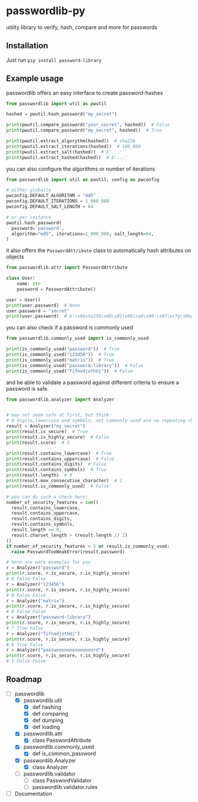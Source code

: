 # passwordlib-py
utility library to verify, hash, compare and more for passwords

## Installation

Just run `pip install password-library`

## Example usage

passwordlib offers an easy interface to create password-hashes
```python
from passwordlib import util as pwutil

hashed = pwutil.hash_password("my_secret")

print(pwutil.compare_password("your_secret", hashed))  # False
print(pwutil.compare_password("my_secret", hashed))  # True

print(pwutil.extract_algorythm(hashed))  # sha256
print(pwutil.extract_iterations(hashed))  # 100_000
print(pwutil.extract_salt(hashed))  # b'...'
print(pwutil.extract_hashed(hashed))  # b'...'
```
you can also configure the algorithms or number of iterations
```python
from passwordlib import util as pwutil, config as pwconfig

# either globally
pwconfig.DEFAULT_ALGORITHM = "md5"
pwconfig.DEFAULT_ITERATIONS = 1_000_000
pwconfig.DEFAULT_SALT_LENGTH = 64

# or per instance
pwutil.hash_password(
  password='password',
  algorithm="md5", iterations=1_000_000, salt_length=64,
)
```
it also offers the `PasswordAttribute` class to automatically hash attributes on objects
```python
from passwordlib.attr import PasswordAttribute

class User:
    name: str
    password = PasswordAttribute()

user = User()
print(user.password)  # None
user.password = "secret"
print(user.password)  # b'\x06sha256\x00\x01\x86\xa0\x00 \x07\xcfg\x0ec\xa6D\xea\xae\x03S\xa1\xfcz\xaew\x02\x8b\xf1\xe5\xaf\x83n&\x87'\xcdRi!\xd9\xe7\x00@qV\xd3\x81\x113:*"\x05\xba\x12Xb\x04\xeb\x08Sn\x08Z\x9f\x89\xa50~\xa0\xb4\xbd.\xc6\x18"\xf9l\xeds\xbc\xc2B\xa7\xef\xa1\x8a\x7f3\xc1u\x17d\xce\xf2\x98+l\x86\xb7\x1c\xb4\xf0\x07t8\xc9'
```
you can also check if a password is commonly used
```python
from passwordlib.commonly_used import is_commonly_used

print(is_commonly_used("password"))  # True
print(is_commonly_used("123456"))  # True
print(is_commonly_used("matrix"))  # True
print(is_commonly_used("password-library"))  # False
print(is_commonly_used("TifnedjothUj"))  # False
```
and be able to validate a password against different criteria
to ensure a password is safe.

```python
from passwordlib.analyzer import Analyzer


# may not seem safe at first, but think:
# 9 digits,lowercase and symbols, not commonly used and no repeating characters
result = Analyzer("my_secret")
print(result.is_secure)  # True
print(result.is_highly_secure)  # False
print(result.score)  # 5

print(result.contains_lowercase)  # True
print(result.contains_uppercase)  # False
print(result.contains_digits)  # False
print(result.contains_symbols)  # True
print(result.length)  # 9
print(result.max_consecutive_character)  # 1
print(result.is_commonly_used)  # False

# you can do such a check here:
number_of_security_features = sum((
  result.contains_lowercase,
  result.contains_uppercase,
  result.contains_digits,
  result.contains_symbols,
  result.length >= 8,
  result.charset_length > (result.length // 2)
))
if number_of_security_features < 5 or result.is_commonly_used:
  raise PasswordTooWeakError(result.password)

# here are more examples for you
r = Analyzer("password")
print(r.score, r.is_secure, r.is_highly_secure)
# 0 False False
r = Analyzer("123456")
print(r.score, r.is_secure, r.is_highly_secure)
# 0 False False
r = Analyzer("matrix")
print(r.score, r.is_secure, r.is_highly_secure)
# 0 False False
r = Analyzer("password-library")
print(r.score, r.is_secure, r.is_highly_secure)
# 7 True False
r = Analyzer("TifnedjothUj")
print(r.score, r.is_secure, r.is_highly_secure)
# 6 True False
r = Analyzer("passwoooooooooooooord")
print(r.score, r.is_secure, r.is_highly_secure)
# 1 False False
```

## Roadmap

- [ ] passwordlib
  - [X] passwordlib.util
    - [X] def hashing
    - [X] def comparing
    - [X] def dumping
    - [X] def loading
  - [X] passwordlib.attr
    - [X] class PasswordAttribute
  - [X] passwordlib.commonly_used
    - [X] def is_common_password
  - [X] passwordlib.Analyzer
    - [X] class Analyzer
  - [ ] passwordlib.validator
    - [ ] class PasswordValidator 
    - [ ] passwordlib.validator.rules
- [ ] Documentation
